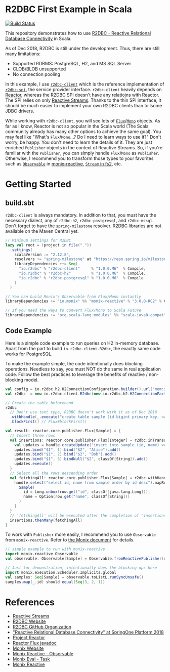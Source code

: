 # R2DBC First Example in Scala

[![Build Status](https://travis-ci.org/seratch/r2dbc-samples-in-scala.svg?branch=master)](https://travis-ci.org/seratch/r2dbc-samples-in-scala)

This repository demonstrates how to use [R2DBC - Reactive Relational Database Connectivity](http://r2dbc.io/) in Scala.

As of Dec 2018, R2DBC is still under the development. Thus, there are still many limitations:

* Supported RDBMS: PostgreSQL, H2, and MS SQL Server
* CLOB/BLOB unsupported
* No connection pooling

In this example, I use [`r2dbc-client`](https://github.com/r2dbc/r2dbc-client) which is the reference implementation of [`r2dbc-spi`](https://github.com/r2dbc/r2dbc-spi), the service provider interface. `r2dbc-client` heavily depends on [Reactor](https://projectreactor.io/), whereas the R2DBC SPI doesn't have any relatiojns with Reactor. The SPI relies on only [Reactive Streams](http://www.reactive-streams.org/). Thanks to the  thin SPI interface, it should be much easier to implement your own R2DBC clients than toilsome JDBC drivers.

While working with `r2dbc-client`, you will see lots of [`Flux`](https://projectreactor.io/docs/core/release/api/reactor/core/publisher/Flux.html)/[`Mono`](https://projectreactor.io/docs/core/release/api/reactor/core/publisher/Mono.html) objects. As far as I know, Reactor is not so popular in the Scala world (The Scala community already has many other options to achieve the same goal). You may feel like "What's `Flux`/`Mono`...? Do I need to learn ways to use it?" Don't worry, be happy. You don't need to learn the details of it. They are just enriched `Publisher` objects in the context of Reactive Streams. So, if you're familiar with the `Publisher`, you can simply handle `Flux`/`Mono` as `Publisher`. Otherwise, I recommend you to transform those types to your favorites such as [`Observable`](https://monix.io/docs/3x/reactive/observable.html) in [monix-reactive](https://monix.io/docs/3x/#monix-reactive), [`Stream` in fs2](https://fs2.io/guide.html), etc.

# Getting Started

## build.sbt

`r2dbc-client` is always mandatory. In addition to that, you must have the necessary dialect, any of `r2dbc-h2`, `r2dbc-postgresql`, and `r2dbc-mssql`. Don't forget to have the `spring-milestone` resolver. R2DBC libraries are not available on the Maven Central yet.

```scala
// Minimum settings for R2DBC
lazy val root = (project in file("."))
  .settings(
    scalaVersion := "2.12.8",
    resolvers += "spring-milestone" at "https://repo.spring.io/milestone",
    libraryDependencies ++= Seq(
      "io.r2dbc" % "r2dbc-client"     % "1.0.0.M6"  % Compile,
      "io.r2dbc" % "r2dbc-h2"         % "1.0.0.M6"  % Compile,
      "io.r2dbc" % "r2dbc-postgresql" % "1.0.0.M6"  % Compile
    )
  )

// You can build Monix's Observable from Flux/Mono instantly
libraryDependencies += "io.monix" %% "monix-reactive" % "3.0.0-RC2" % Compile

// If you need the ways to convert Flux/Mono to Scala Future
libraryDependencies += "org.scala-lang.modules" %% "scala-java8-compat" % "0.9.0" % Compile
```

## Code Example

Here is a simple code example to run queries on H2 in-memory database. Apart from the part to build `io.r2dbc.client.R2dbc`, the exactly same code works for PostgreSQL. 

To make the example simple, the code intentionally does blocking operations. Needless to say, you must NOT do the same in real application code. Follow the best practices to leverage the benefits of reactive / non-blocking model.

```scala
val config = io.r2dbc.h2.H2ConnectionConfiguration.builder().url("mem:sample1").build()
val r2dbc  = new io.r2dbc.client.R2dbc(new io.r2dbc.h2.H2ConnectionFactory(config))

// Create the table beforehand
r2dbc
  // Don't use text type, R2DBC doesn't work with it as of Dec 2018
  .withHandle(_.execute("create table sample (id bigint primary key, name varchar(100))"))
  .blockFirst() // Flux#blockFirst()

val result: reactor.core.publisher.Flux[Sample] = {
  // Insert three rows
  val insertions: reactor.core.publisher.Flux[Integer] = r2dbc.inTransaction { handle =>
    val updates = handle.createUpdate("insert into sample (id, name) values ($1, $2)")
    updates.bind("$1", 1).bind("$2", "Alice").add()
    updates.bind("$1", 2).bind("$2", "Bob").add()
    updates.bind("$1", 3).bindNull("$2", classOf[String]).add()
    updates.execute()
  }
  // Select all the rows descending order
  val fetchingAll: reactor.core.publisher.Flux[Sample] = r2dbc.withHandle { handle =>
    handle.select("select id, name from sample order by id desc").mapRow { row =>
      Sample(
        id = Long.unbox(row.get("id", classOf[java.lang.Long])),
        name = Option(row.get("name", classOf[String]))
      )
    }
  }
  // 'fetchingAll' will be executed after the completion of 'insertions'
  insertions.thenMany(fetchingAll)
}
```

To work with `Publisher` more easily, I recommend you to use `Observable` from `monix-reactive`. Refer to [the Monix document](https://monix.io/docs/3x/reactive/observable.html) for details.

```scala
// simple example to run with monix-reactive
import monix.reactive.Observable
val observable: Observable[Sample] = Observable.fromReactivePublisher(result)

// Just for demonstration, intentionally does the blocking ops here
import monix.execution.Scheduler.Implicits.global
val samples: Seq[Sample] = observable.toListL.runSyncUnsafe()
samples.map(_.id) should equal(Seq(3, 2, 1))
```

# References

* [Reactive Streams](http://www.reactive-streams.org/)
* [R2DBC Website](http://r2dbc.io/)
* [R2DBC GitHub Organization](https://github.com/r2dbc)
* ["Reactive Relational Database Connectivity" at SpringOne Platform 2018](https://www.youtube.com/watch?v=idApf9DMdfk)
* [Project Reactor](https://projectreactor.io/)
* [Reactor Flux javadoc](https://projectreactor.io/docs/core/release/api/reactor/core/publisher/Flux.html)
* [Monix Website](https://monix.io/)
* [Monix Reactive - Observable](https://monix.io/docs/3x/reactive/observable.html)
* [Monix Eval - Task](https://monix.io/docs/3x/eval/task.html)
* [Monix Reactive](https://monix.io/docs/3x/#monix-reactive)
